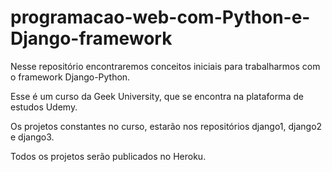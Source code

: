 # programacao-web-com-Python-e-Django-framework

Nesse repositório encontraremos conceitos iniciais para trabalharmos com o framework Django-Python. 

Esse é um curso da Geek University, que se encontra na plataforma de estudos Udemy. 

Os projetos constantes no curso, estarão nos repositórios django1, django2 e django3.

Todos os projetos serão publicados no Heroku. 
